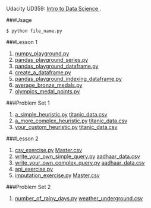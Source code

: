 Udacity UD359: [Intro to Data Science
](https://www.udacity.com/course/intro-to-data-science--ud359).

###Usage
```
$ python file_name.py
```

###Lesson 1
1. [numpy_playground.py](https://github.com/xRahn/Intro-to-Data-Science/blob/master/lesson_1/numpy_playground.py)
2. [pandas_playground_series.py](https://github.com/xRahn/Intro-to-Data-Science/blob/master/lesson_1/pandas_playground_series.py)
3. [pandas_playground_dataframe.py](https://github.com/xRahn/Intro-to-Data-Science/blob/master/lesson_1/pandas_playground_dataframe.py)
4. [create_a_dataframe.py](https://github.com/xRahn/Intro-to-Data-Science/blob/master/lesson_1/create_a_dataframe.py)
5. [pandas_playground_indexing_dataframe.py](https://github.com/xRahn/Intro-to-Data-Science/blob/master/lesson_1/pandas_playground_indexing_dataframe.py)
6. [average_bronze_medals.py](https://github.com/xRahn/Intro-to-Data-Science/blob/master/lesson_1/average_bronze_medals.py)
7. [olympics_medal_points.py](https://github.com/xRahn/Intro-to-Data-Science/blob/master/lesson_1/olympics_medal_points.py)

###Problem Set 1
1. [a_simple_heuristic.py](https://github.com/xRahn/Intro-to-Data-Science/blob/master/problem_set_1/a_simple_heuristic.py) [titanic_data.csv](https://github.com/xRahn/Intro-to-Data-Science/blob/master/problem_set_1/titanic_data.csv)
2. [a_more_complex_heuristic.py](https://github.com/xRahn/Intro-to-Data-Science/blob/master/problem_set_1/a_more_complex_heuristic.py) [titanic_data.csv](https://github.com/xRahn/Intro-to-Data-Science/blob/master/problem_set_1/titanic_data.csv)
3. [your_custom_heuristic.py](https://github.com/xRahn/Intro-to-Data-Science/blob/master/problem_set_1/your_custom_heuristic.py) [titanic_data.csv](https://github.com/xRahn/Intro-to-Data-Science/blob/master/problem_set_1/titanic_data.csv)

###Lesson 2
1. [csv_exercise.py](https://github.com/xRahn/Intro-to-Data-Science/blob/master/lesson_2/csv_exercise.py) [Master.csv](https://github.com/xRahn/Intro-to-Data-Science/blob/master/lesson_2/Master.csv)
2. [write_your_own_simple_query.py](https://github.com/xRahn/Intro-to-Data-Science/blob/master/lesson_2/write_your_own_simple_query.py) [aadhaar_data.csv](https://github.com/xRahn/Intro-to-Data-Science/blob/master/lesson_2/aadhaar_data.csv)
3. [write_your_own_complex_query.py](https://github.com/xRahn/Intro-to-Data-Science/blob/master/lesson_2/write_your_own_complex_query.py) [aadhaar_data.csv](https://github.com/xRahn/Intro-to-Data-Science/blob/master/lesson_2/aadhaar_data.csv)
4. [api_exercise.py](https://github.com/xRahn/Intro-to-Data-Science/blob/master/lesson_2/api_exercise.py) 
5. [imputation_exercise.py](https://github.com/xRahn/Intro-to-Data-Science/blob/master/lesson_2/imputation_exercise.py) [Master.csv](https://github.com/xRahn/Intro-to-Data-Science/blob/master/lesson_2/Master.csv)

###Problem Set 2
1. [number_of_rainy_days.py](https://github.com/xRahn/Intro-to-Data-Science/blob/master/problem_set_2/number_of_rainy_days.py) [weather_underground.csv](https://github.com/xRahn/Intro-to-Data-Science/blob/master/problem_set_2/weather_underground.csv)